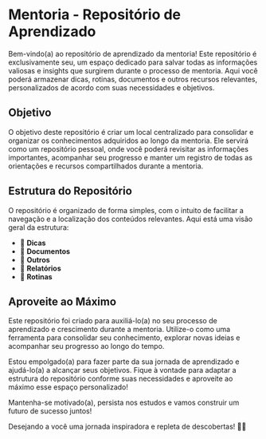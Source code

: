 # Mentoria - Repositório de Aprendizado

Bem-vindo(a) ao repositório de aprendizado da mentoria! Este repositório é exclusivamente seu, um espaço dedicado para salvar todas as informações valiosas e insights que surgirem durante o processo de mentoria. Aqui você poderá armazenar dicas, rotinas, documentos e outros recursos relevantes, personalizados de acordo com suas necessidades e objetivos.

## Objetivo

O objetivo deste repositório é criar um local centralizado para consolidar e organizar os conhecimentos adquiridos ao longo da mentoria. Ele servirá como um repositório pessoal, onde você poderá revisitar as informações importantes, acompanhar seu progresso e manter um registro de todas as orientações e recursos compartilhados durante a mentoria.

## Estrutura do Repositório

O repositório é organizado de forma simples, com o intuito de facilitar a navegação e a localização dos conteúdos relevantes. Aqui está uma visão geral da estrutura:

- 📁 **Dicas**
- 📁 **Documentos**
- 📁 **Outros**
- 📁 **Relatórios**
- 📁 **Rotinas**

## Aproveite ao Máximo

Este repositório foi criado para auxiliá-lo(a) no seu processo de aprendizado e crescimento durante a mentoria. Utilize-o como uma ferramenta para consolidar seu conhecimento, explorar novas ideias e acompanhar seu progresso ao longo do tempo.

Estou empolgado(a) para fazer parte da sua jornada de aprendizado e ajudá-lo(a) a alcançar seus objetivos. Fique à vontade para adaptar a estrutura do repositório conforme suas necessidades e aproveite ao máximo esse espaço personalizado!

Mantenha-se motivado(a), persista nos estudos e vamos construir um futuro de sucesso juntos!

Desejando a você uma jornada inspiradora e repleta de descobertas! 🌟🚀
